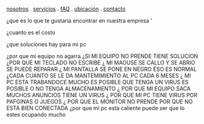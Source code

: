 [nosotros](./nosotros.md) . [servicios](./servicios.md) . [fAQ](fAQ.md) . [ubicación](ubicacion.md) . [contacto](./contacto.md)

¿que es lo que te gustaria encontrar en nuestra empresa '

¿cuanto es el costo

¿que soluciones hay para mi pc 
   
¿por que mi equipo no agarra 
¿SI MI EQUIPO NO PRENDE TIENE SOLUCION 
¿POR QUE MI TECLADO NO ESCRIBE 
¿ MI MAOUSE SE CALLO Y SE ABRIO  SE PUEDE REPARAR 
¿ MI PANTALLA SE PONE EN NEGRO ESO ES NORMAL 
¿CADA CUANTO SE LE DA MANTEMIMIENTO AL PC
CADA 6 MESES
¿ MI PC ESTA TRABANDOCE MUCHO ES POSIBLE QUE TENGA UN  VIRUS 
 ES POSIBLE O NO TENGA ALMACENAMIENTO 
 ¿ POR QUE MI EQUIPO SACA MUCHOS ANUNCIOS 
 TIENE UN VIRUS 
 ¿ POR QUE MI PC TIENE VIRUS 
 POR PAFGINAS O JUEGOS 
 ¿ POR QUE EL MONITOR NO PRENDE 
 POR QUE NO ESTA BIEN CONECTADA 
 ¿por que mi pc esta caliente 
 puede ser que lo estes ocupando mucho 
 
 
  



